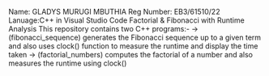 Name: GLADYS MURUGI MBUTHIA
Reg Number: EB3/61510/22
Lanuage:C++ in Visual Studio Code
Factorial & Fibonacci with Runtime Analysis
This repository contains two C++ programs:-
-> (fibonacci_sequence) generates the Fibonacci sequence up to a given term and also uses clock() function to measure the runtime and display the time taken
-> (factorial_numbers) computes the factorial of a number and also measures the runtime using clock()
